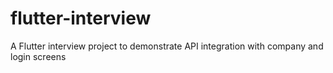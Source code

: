 # flutter-interview
A Flutter interview project to demonstrate API integration with company and login screens
